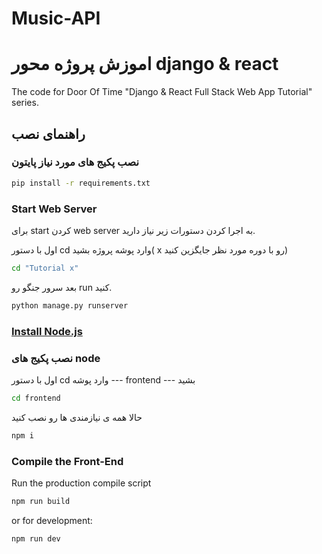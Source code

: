 # Music-API

# اموزش پروژه محور django & react

The code for Door Of Time "Django & React Full Stack Web App Tutorial" series.

## راهنمای نصب

### نصب پکیج های مورد نیاز پایتون

```bash
pip install -r requirements.txt
```
### Start Web Server
برای start کردن web server  به اجرا کردن دستورات زیر نیاز دارید.

اول با دستور cd وارد پوشه پروژه بشید( x رو با دوره مورد نظر جایگزین کنید)

```bash 
cd "Tutorial x"
```
بعد سرور جنگو رو run کنید.
```bash
python manage.py runserver
```

### [Install Node.js](https://nodejs.org/en/)

### نصب پکیج های node

اول با دستور cd وارد پوشه --- frontend --- بشید

```bash
cd frontend
```
حالا همه ی نیازمندی ها رو نصب کنید
```bash
npm i
```

### Compile the Front-End

Run the production compile script
```bash
npm run build
```
or for development:
```bash
npm run dev
```
